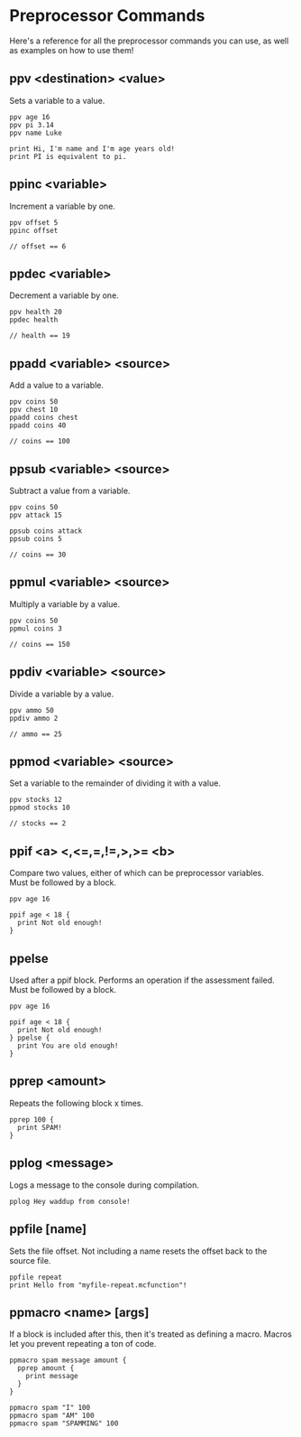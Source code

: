 # Preprocessor Commands
Here's a reference for all the preprocessor commands you can use, as well as examples on how to use them!

## ppv \<destination> \<value>
Sets a variable to a value.
```
ppv age 16
ppv pi 3.14
ppv name Luke

print Hi, I'm name and I'm age years old!
print PI is equivalent to pi.
```

## ppinc \<variable>
Increment a variable by one.
```
ppv offset 5
ppinc offset

// offset == 6
```

## ppdec \<variable>
Decrement a variable by one.
```
ppv health 20
ppdec health

// health == 19
```

## ppadd \<variable> \<source>
Add a value to a variable.
```
ppv coins 50
ppv chest 10
ppadd coins chest
ppadd coins 40

// coins == 100
```

## ppsub \<variable> \<source>
Subtract a value from a variable.
```
ppv coins 50
ppv attack 15

ppsub coins attack
ppsub coins 5

// coins == 30
```

## ppmul \<variable> \<source>
Multiply a variable by a value.
```
ppv coins 50
ppmul coins 3

// coins == 150
```

## ppdiv \<variable> \<source>
Divide a variable by a value.
```
ppv ammo 50
ppdiv ammo 2

// ammo == 25
```

## ppmod \<variable> \<source>
Set a variable to the remainder of dividing it with a value.
```
ppv stocks 12
ppmod stocks 10

// stocks == 2
```

## ppif \<a> <,<=,=,!=,>,>= \<b>
Compare two values, either of which can be preprocessor variables.
<br />Must be followed by a block.
```
ppv age 16

ppif age < 18 {
  print Not old enough!
}
```

## ppelse
Used after a ppif block. Performs an operation if the assessment failed.
<br />Must be followed by a block.
```
ppv age 16

ppif age < 18 {
  print Not old enough!
} ppelse {
  print You are old enough!
}
```

## pprep \<amount>
Repeats the following block x times.
```
pprep 100 {
  print SPAM!
}
```

## pplog \<message>
Logs a message to the console during compilation.
```
pplog Hey waddup from console!
```

## ppfile \[name]
Sets the file offset. Not including a name resets the offset back to the source file.
```
ppfile repeat
print Hello from "myfile-repeat.mcfunction"!
```

## ppmacro \<name> \[args]
If a block is included after this, then it's treated as defining a macro. Macros let you prevent repeating a ton of code.
```
ppmacro spam message amount {
  pprep amount {
    print message
  }
}

ppmacro spam "I" 100
ppmacro spam "AM" 100
ppmacro spam "SPAMMING" 100
```

